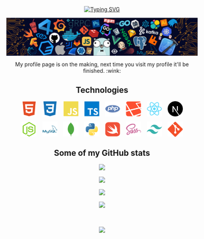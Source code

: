 <p align="center">
    <a href="https://git.io/typing-svg"><img src="https://readme-typing-svg.herokuapp.com?font=Fira+Code&duration=3000&pause=1000&color=F7EC3D&center=true&vCenter=true&width=435&lines=Hello+World!;My+name+is+Roberto+Macias" alt="Typing SVG"></a>
</p>

<p align="center">
    <img src="./images/footer.png" align="center" />
</p>

<p align="center">
    My profile page is on the making, next time you visit my profile it'll be finished. :wink:
</p>

<section id="technologies">
    <h2 align="center">Technologies</h2>
    <p align="center" style="display: flex; justify-content: center; gap: 15px">
        <img src="images/html.svg" width="40">
        <img src="images/css.svg" width="40">
        <img src="images/javascript.svg" width="40">
        <img src="images/typescript.svg" width="40">
        <img src="images/php.svg" width="40">
        <img src="images/laravel.svg" width="40">
        <img src="images/react.svg" width="40">
        <img src="images/nextjs.svg" width="40">
    </p>
    <p align="center" style="display: flex; justify-content: center; gap: 15px">
        <img src="images/nodejs.svg" width="40">
        <img src="images/mysql.svg" width="40">
        <img src="images/mongodb.svg" width="40">
        <img src="images/python.svg" width="40">
        <img src="images/swift.svg" width="40">
        <img src="images/sass.svg" width="40">
        <img src="images/tailwindcss.svg" width="40">
        <img src="images/git.svg" width="40">
    </p>
</section>


<section id="stats">
    <h2 align="center">Some of my GitHub stats</h2>
    <p align="center">
        <img src="https://github-readme-stats.vercel.app/api?username=Rober7oMaG&show_icons=true&theme=tokyonight">
    </p>
    <p align="center">
        <img src="https://github-readme-stats.vercel.app/api/top-langs/?username=Rober7oMaG&layout=compact&theme=tokyonight">
    </p>
    <p align="center">
        <img src="https://github-readme-streak-stats.herokuapp.com/?user=Rober7oMaG&show_icons=true&locale=en&layout=compact&theme=tokyonight&line_height=0" />
    </p> 
    <p align="center">
        <img src="https://activity-graph.herokuapp.com/graph?username=Rober7oMaG&theme=tokyo-night">
    </p>
</section>

<br>

<p align="center">
    <img src="https://quotes-github-readme.vercel.app/api?type=horizontal&theme=tokyonight" align="center">
</p>